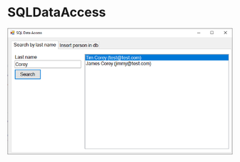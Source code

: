 # SQLDataAccess

![alt text](https://github.com/xavierverdejo/SQLDataAccess/blob/main/img/SQLDataAccess.png?raw=true)
